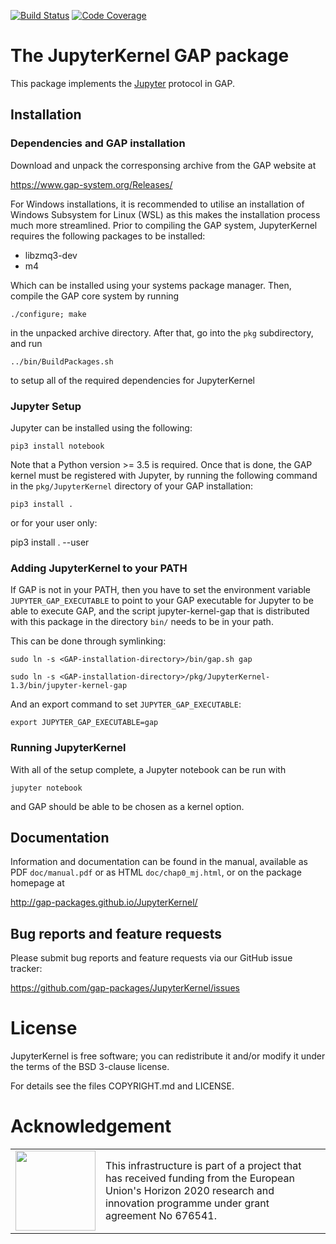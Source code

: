 [![Build Status](https://github.com/gap-packages/JupyterKernel/actions/workflows/CI.yml/badge.svg?branch=master)](https://github.com/gap-packages/JupyterKernel/actions?query=workflow%3ACI+branch%3Amaster)
[![Code Coverage](https://codecov.io/github/gap-packages/JupyterKernel/coverage.svg?branch=master&token=)](https://codecov.io/gh/gap-packages/JupyterKernel)
# The JupyterKernel GAP package 

This package implements the [Jupyter](https://www.jupyter.org) protocol in GAP.

## Installation
### Dependencies and GAP installation
Download and unpack the corresponsing archive from the GAP website at

  <https://www.gap-system.org/Releases/>
  
For Windows installations, it is recommended to utilise an installation of
Windows Subsystem for Linux (WSL) as this makes the installation process
much more streamlined. Prior to compiling the GAP system, JupyterKernel
requires the following packages to be installed:

- libzmq3-dev
- m4
        
Which can be installed using your systems package manager. Then, compile
the GAP core system by running

    ./configure; make
            
in the unpacked archive directory. After that, go into the `pkg` subdirectory,
and run

    ../bin/BuildPackages.sh
            
to setup all of the required dependencies for JupyterKernel

### Jupyter Setup
Jupyter can be installed using the following:

    pip3 install notebook
            
Note that a Python version >= 3.5 is required. Once that is done, the GAP 
kernel must be registered with Jupyter, by running the following command 
in the `pkg/JupyterKernel` directory of your GAP installation:

    pip3 install .

or for your user only:

  pip3 install . --user

### Adding JupyterKernel to your PATH
If GAP is not in your PATH, then you have to set the environment variable
`JUPYTER_GAP_EXECUTABLE` to point to your GAP executable for Jupyter to
be able to execute GAP, and the script jupyter-kernel-gap that is
distributed with this package in the directory `bin/` needs to be in
your path.

This can be done through symlinking:

    sudo ln -s <GAP-installation-directory>/bin/gap.sh gap
  
    sudo ln -s <GAP-installation-directory>/pkg/JupyterKernel-1.3/bin/jupyter-kernel-gap

And an export command to set `JUPYTER_GAP_EXECUTABLE`:

    export JUPYTER_GAP_EXECUTABLE=gap

### Running JupyterKernel
With all of the setup complete, a Jupyter notebook can be run with
  
    jupyter notebook
  
and GAP should be able to be chosen as a kernel option.

 
## Documentation

Information and documentation can be found in the manual, available
as PDF `doc/manual.pdf` or as HTML `doc/chap0_mj.html`, or on the package
homepage at

  <http://gap-packages.github.io/JupyterKernel/>

## Bug reports and feature requests

Please submit bug reports and feature requests via our GitHub issue tracker:

  <https://github.com/gap-packages/JupyterKernel/issues>


# License

JupyterKernel is free software; you can redistribute it and/or modify it under
the terms of the BSD 3-clause license.

For details see the files COPYRIGHT.md and LICENSE.

# Acknowledgement

<table class="none">
<tr>
<td>
  <img src="http://opendreamkit.org/public/logos/Flag_of_Europe.svg" width="128">
</td>
<td>
  This infrastructure is part of a project that has received funding from the
  European Union's Horizon 2020 research and innovation programme under grant
  agreement No 676541.
</td>
</tr>
</table>

